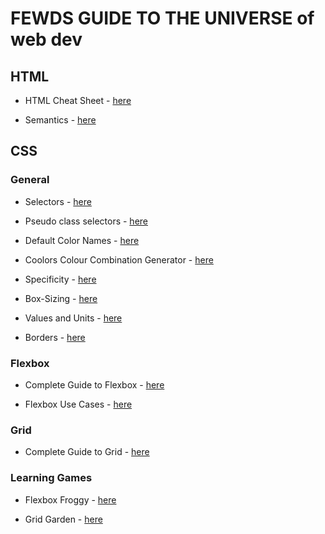 #  FEWDS GUIDE TO THE UNIVERSE of web dev
## HTML
- HTML Cheat Sheet - [here](https://drive.google.com/file/d/1Cdgm7UfN03xK4qRbXiKzX0BJt2Fg4m2o/view)

- Semantics - [here](https://drive.google.com/file/d/1ZHYFov7OGasONOTKRYbmOJUAbRXEyC8v/view)

## CSS
### General
- Selectors - [here](https://www.w3schools.com/cssref/css_selectors.php)

- Pseudo class selectors - [here](https://css-tricks.com/pseudo-class-selectors/)

- Default Color Names - [here](https://www.w3schools.com/cssref/css_colors.php)

- Coolors Colour Combination Generator - [here](https://coolors.co/)

- Specificity - [here](https://developer.mozilla.org/en-US/docs/Web/CSS/Specificity)

- Box-Sizing - [here](https://css-tricks.com/box-sizing/)

- Values and Units - [here](https://developer.mozilla.org/en-US/docs/Learn/CSS/Building_blocks/Values_and_units)

- Borders - [here](https://www.w3schools.com/cssref/pr_border.php)

### Flexbox
- Complete Guide to Flexbox - [here](https://css-tricks.com/snippets/css/a-guide-to-flexbox/)

- Flexbox Use Cases - [here](https://www.smashingmagazine.com/2018/10/flexbox-use-cases/)

### Grid 
- Complete Guide to Grid - [here](https://css-tricks.com/snippets/css/complete-guide-grid/)

### Learning Games
- Flexbox Froggy - [here](https://flexboxfroggy.com/)

- Grid Garden - [here](https://cssgridgarden.com/)

